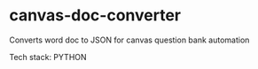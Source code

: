 # canvas-doc-converter
Converts word doc to JSON for canvas question bank automation

Tech stack:
PYTHON

